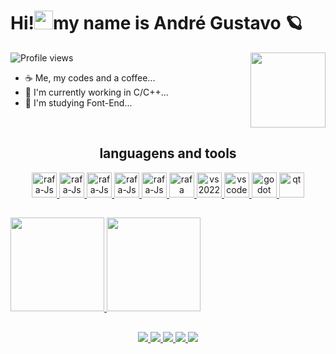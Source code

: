 <h1 aling = "left"> Hi!<img src="https://raw.githubusercontent.com/kaueMarques/kaueMarques/master/hi.gif" height="30px">my name is André Gustavo 🪐</h1>
<img height = "120em" align = "right" src = "https://media4.giphy.com/media/JIX9t2j0ZTN9S/giphy.gif?cid=ecf05e47gj629gbcu79n67lvrk4tgd3z712gq7n4gu0dgqwa&rid=giphy.gif&ct=g">

<p align="left"> <img src="https://komarev.com/ghpvc/?username=AndreGustavo-Developer&color=green" alt="Profile views" /> </p>

- ☕ Me, my codes and a coffee...
- 🔭 I'm currently working in C/C++...
- 🌱 I'm studying Font-End...


<div style = "display: inline_block" align = "center"><br>
  <h2>languagens and tools</h2>
  <a href = "https://github.com/AndreGustavo-Developer">
  <!-- languagens -->
  <img aling = "center" alt = "rafa-Js" height = "40" width = "40" src = "https://cdn.jsdelivr.net/gh/devicons/devicon/icons/cplusplus/cplusplus-original.svg">
  <img aling = "center" alt = "rafa-Js" height = "40" width = "40" src = "https://cdn.jsdelivr.net/gh/devicons/devicon/icons/c/c-original.svg">
  <img aling = "center" alt = "rafa-Js" height = "40" width = "40" src = "https://cdn.jsdelivr.net/gh/devicons/devicon/icons/javascript/javascript-original.svg">
  <img aling = "center" alt = "rafa-Js" height = "40" width = "40" src = "https://cdn.jsdelivr.net/gh/devicons/devicon/icons/html5/html5-original.svg">
  <img aling = "center" alt = "rafa-Js" height = "40" width = "40" src = "https://cdn.jsdelivr.net/gh/devicons/devicon/icons/css3/css3-original.svg">
  <img aling = "center" alt = "rafa" height = "40" width = "40" src = "https://cdn.jsdelivr.net/gh/devicons/devicon/icons/mysql/mysql-original.svg">
  
  <!-- tools -->
  <img aling = "center" alt = "vs2022" height = "40" width = "40" src = "https://cdn.jsdelivr.net/gh/devicons/devicon/icons/visualstudio/visualstudio-plain.svg">
  <img aling = "center" alt = "vscode" height = "40" width = "40" src = "https://cdn.jsdelivr.net/gh/devicons/devicon/icons/vscode/vscode-original.svg">
  <img aling = "center" alt = "godot" height = "40" width = "40" src = "https://cdn.jsdelivr.net/gh/devicons/devicon/icons/godot/godot-original.svg"> 
  <img aling = "center" alt = "qt" height = "40" width = "40" src = "https://cdn.jsdelivr.net/gh/devicons/devicon/icons/qt/qt-original.svg">
</div>

##

<div>
  <a href = "https://github.com/AndreGustavo-Developer">
  <img height = "150em" src = "https://github-readme-stats.vercel.app/api/?username=AndreGustavo-Developer&show_icons=true&theme=chartreuse-dark&include_all_commits=true&count_private=true"/>
  <img height = "150em" src = "https://github-readme-stats.vercel.app/api/top-langs/?username=AndreGustavo-Developer&layout=compact&langs_count=16&theme=chartreuse-dark"/>
</div>
  
##
  <!-- redes sociais -->
<div align = "center">
  <a href = "https://www.instagram.com/andre_gustavo125/" target = "_blank"><img src = "https://img.shields.io/badge/Instagram-E4405F?style=for-the-badge&logo=instagram&logoColor=white"</a>
  <a href = "https://www.facebook.com/andregustavo.fernandesrodrigues.5/" target = "_blank"><img src = "https://img.shields.io/badge/Facebook-1877F2?style=for-the-badge&logo=facebook&logoColor=white"</a>
  <a href = "https://discord.com/channels/900907613162709052/934939099876446208" target = "_blank"><img src = "https://img.shields.io/badge/Discord-7289DA?style=for-the-badge&logo=discord&logoColor=white"</a>
  <a href = "mailto:andre.gus.programmer@gmail.com" target = "_blank"><img src = "https://img.shields.io/badge/Gmail-D14836?style=for-the-badge&logo=gmail&logoColor=white"</a>
  <a href = "https://www.linkedin.com/in/andre-gustavo-a18381225/" target = "_blank"><img src = "https://img.shields.io/badge/LinkedIn-0077B5?style=for-the-badge&logo=linkedin&logoColor=white"</a>
    </div>
